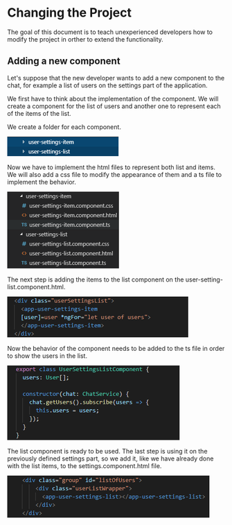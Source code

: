 # Changing the Project

The goal of this document is to teach unexperienced developers how to modify the project in orther to extend the functionality.

## Adding a new component
Let's suppose that the new developer wants to add a new component to the chat, for example a list of users on the settings part of the application.

We first have to think about the implementation of the component. We will create a component for the list of users and another one to represent each of the items of the list.

We create a folder for each component.

![List of users and list item folders](images/Components_folders.png)

Now we have to implement the html files to represent both list and items. We will also add a css file to modify the appearance of them and a ts file to implement the behavior.

![List of users and list item files](images/Components_files.png)

The next step is adding the items to the list component on the user-setting-list.component.html. 

![Items on the list file](images/items_list.png)

Now the behavior of the component needs to be added to the ts file in order to show the users in the list.

![List behavior](images/list_behavior.png)

The list component is ready to be used. The last step is using it on the previously defined settings part, so we add it, like we have already done with the list items, to the settings.component.html file.

![List on settings part](images/list_on_settings.png)


